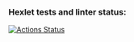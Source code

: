 ### Hexlet tests and linter status:
[![Actions Status](https://github.com/MartenBrooks/frontend-project-44/actions/workflows/hexlet-check.yml/badge.svg)](https://github.com/MartenBrooks/frontend-project-44/actions)